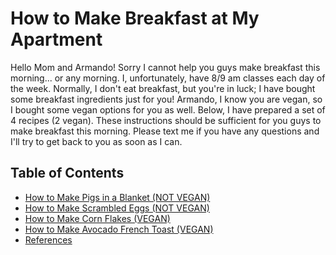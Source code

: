 # How to Make Breakfast at My Apartment

Hello Mom and Armando! Sorry I cannot help you guys make breakfast this
morning... or any morning. I, unfortunately, have 8/9 am classes each
day of the week. Normally, I don't eat breakfast, but you're in luck; I
have bought some breakfast ingredients just for you! Armando, I know you
are vegan, so I bought some vegan options for you as well. Below, I have
prepared a set of 4 recipes (2 vegan). These instructions should be
sufficient for you guys to make breakfast this morning. Please text me
if you have any questions and I'll try to get back to you as soon as I
can.

## Table of Contents

* [How to Make Pigs in a Blanket (NOT VEGAN)](pigs-in-a-blanket.md)
* [How to Make Scrambled Eggs (NOT VEGAN)](scrambled-eggs.md)
* [How to Make Corn Flakes (VEGAN)](corn-flakes.md)
* [How to Make Avocado French Toast (VEGAN)](aft2.md)
* [References](references.md)
